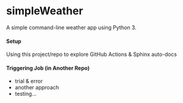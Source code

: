 simpleWeather
=============

A simple command-line weather app using Python 3.

#### Setup

Using this project/repo to explore GitHub Actions & Sphinx auto-docs


#### Triggering Job (in Another Repo)

 - trial & error
 - another approach
 - testing...
